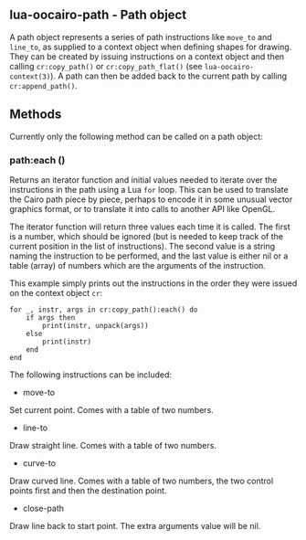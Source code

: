 ##  lua-oocairo-path - Path object

A path object represents a series of path instructions like `move_to`
and `line_to`, as supplied to a context object when defining shapes for
drawing.  They can be created by issuing instructions on a context object
and then calling `cr:copy_path()` or `cr:copy_path_flat()` (see
`lua-oocairo-context(3)`).  A path can then be added back to the
current path by calling `cr:append_path()`.

## Methods

Currently only the following method can be called on a path object:

### path:each ()

Returns an iterator function and initial values needed to iterate over
the instructions in the path using a Lua `for` loop.  This can be used
to translate the Cairo path piece by piece, perhaps to encode it in some
unusual vector graphics format, or to translate it into calls to another
API like OpenGL.

The iterator function will return three values each time it is called.
The first is a number, which should be ignored (but is needed to keep track
of the current position in the list of instructions).  The second value is
a string naming the instruction to be performed, and the last value is either
nil or a table (array) of numbers which are the arguments of the instruction.

This example simply prints out the instructions in the order they were
issued on the context object `cr`:



    for _, instr, args in cr:copy_path():each() do
        if args then
            print(instr, unpack(args))
        else
            print(instr)
        end
    end

The following instructions can be included:


* move-to

Set current point.  Comes with a table of two numbers.

* line-to

Draw straight line.  Comes with a table of two numbers.

* curve-to

Draw curved line.  Comes with a table of two numbers, the two
control points first and then the destination point.

* close-path

Draw line back to start point.  The extra arguments value will be nil.
